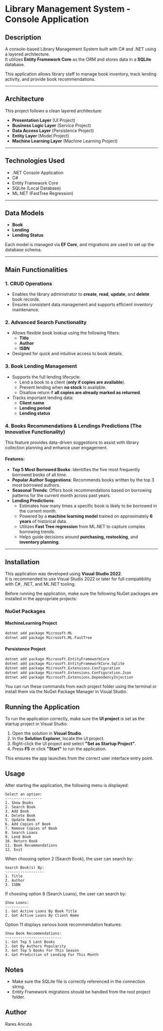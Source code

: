 # Library Management System - Console Application

## Description
A console-based Library Management System built with C# and .NET using a layered architecture.  
It utilizes **Entity Framework Core** as the ORM and stores data in a **SQLite** database.

This application allows library staff to manage book inventory, track lending activity, and provide book recommendations.

---

## Architecture

This project follows a clean layered architecture:
- **Presentation Layer** (UI Project)
- **Business Logic Layer** (Service Project)
- **Data Access Layer** (Persistence Project)
- **Entity Layer** (Model Project)
- **Machine Learning Layer** (Machine Learning Project)

---

## Technologies Used

- .NET Console Application
- C#
- Entity Framework Core
- SQLite (Local Database)
- ML.NET (FastTree Regression)

---

## Data Models

- **Book**
- **Lending**
- **Lending Status**

Each model is managed via **EF Core**, and migrations are used to set up the database schema.

---

## Main Functionalities

### 1. CRUD Operations
- Enables the library administrator to **create**, **read**, **update**, and **delete** book records.
- Ensures consistent data management and supports efficient inventory maintenance.

### 2. Advanced Search Functionality
- Allows flexible book lookup using the following filters:
  - **Title**
  - **Author**
  - **ISBN**
- Designed for quick and intuitive access to book details.

### 3. Book Lending Management
- Supports the full lending lifecycle:
  - Lend a book to a client (**only if copies are available**).
  - Prevent lending when **no stock** is available.
  - Disallow return if **all copies are already marked as returned**.
- Tracks important lending data:
  - **Client name**
  - **Lending period**
  - **Lending status**

### 4. Books Recommendations & Lendings Predictions (The Innovative Functionality)

This feature provides data-driven suggestions to assist with library collection planning and enhance user engagement.

#### Features:
- **Top 5 Most Borrowed Books**: Identifies the five most frequently borrowed books of all time.
- **Popular Author Suggestions**: Recommends books written by the top 3 most borrowed authors.
- **Seasonal Trends**: Offers book recommendations based on borrowing patterns for the current month across past years.
- **Lending Predictions**:
  - Estimates how many times a specific book is likely to be borrowed in the current month.
  - Powered by a **machine learning model** trained on approximately **6 years** of historical data.
  - Utilizes **Fast Tree regression** from ML.NET to capture complex borrowing trends.
  - Helps guide decisions around **purchasing, restocking**, and **inventory planning**.


---

## Installation

This application was developed using **Visual Studio 2022**.  
It is recommended to use Visual Studio 2022 or later for full compatibility with C#, .NET, and ML.NET tooling.

Before running the application, make sure the following NuGet packages are installed in the appropriate projects:

### NuGet Packages

#### MachineLearning Project
```bash
dotnet add package Microsoft.ML  
dotnet add package Microsoft.ML.FastTree
```
#### Persistence Project
```bash
dotnet add package Microsoft.EntityFrameworkCore  
dotnet add package Microsoft.EntityFrameworkCore.Sqlite  
dotnet add package Microsoft.Extensions.Configuration  
dotnet add package Microsoft.Extensions.Configuration.Json  
dotnet add package Microsoft.Extensions.DependencyInjection
```
You can run these commands from each project folder using the terminal or install them via the NuGet Package Manager in Visual Studio.

##  Running the Application

To run the application correctly, make sure the **UI project** is set as the startup project in Visual Studio:

1. Open the solution in **Visual Studio**.
2. In the **Solution Explorer**, locate the UI project.
3. Right-click the UI project and select **"Set as Startup Project"**.
4. Press **F5** or click **"Start"** to run the application.

This ensures the app launches from the correct user interface entry point.
## Usage

After starting the application, the following menu is displayed:

    Select an option:
    -----------------
    1. Show Books
    2. Search Book
    3. Add Book
    4. Delete Book
    5. Update Book
    6. Add Copies of Book
    7. Remove Copies of Book
    8. Search Loans
    9. Lend Book
    10. Return Book
    11. Book Recommendations
    12. Exit

When choosing option 2 (Search Book), the user can search by:

    Search Book(s) By:
    ------------------
    1. Title
    2. Author
    3. ISBN
    
If choosing option 8 (Search Loans), the user can search by:

    Show Loans:
    -----------
    1. Get Active Loans By Book Title
    2. Get Active Loans By Client Name
    
Option 11 displays various book recommendation features:

    Show Book Recommendations:
    --------------------------
    1. Get Top 5 Lent Books
    2. Get By Authors Popularity
    3. Get Top 5 Books For This Season
    4. Get Prediction of Lending For This Month

## Notes

- Make sure the SQLite file is correctly referenced in the connection string.
- Entity Framework migrations should be handled from the root project folder.

## Author
Rares Ancuta

